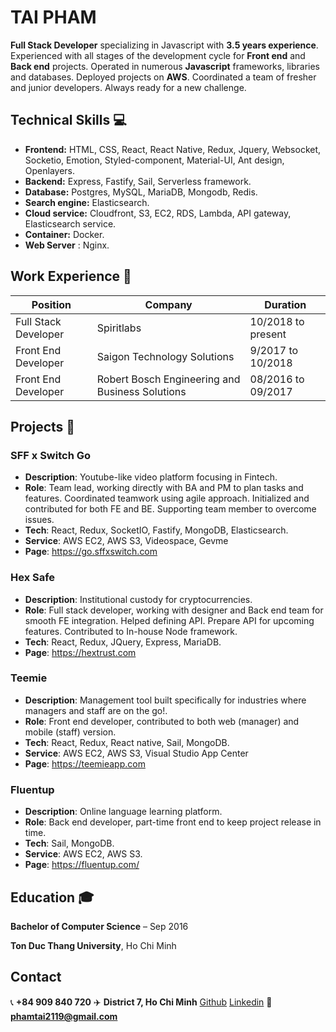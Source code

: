 # TAI PHAM

**Full Stack Developer** specializing in Javascript with **3.5 years experience**. Experienced with all stages of the development cycle for **Front end** and **Back end** projects. Operated in numerous **Javascript** frameworks, libraries and databases. Deployed projects on **AWS**. Coordinated a team of fresher and junior developers. Always ready for a new challenge.

## Technical Skills :computer:

- **Frontend:** HTML, CSS, React, React Native, Redux, Jquery, Websocket, Socketio, Emotion, Styled-component, Material-UI, Ant design, Openlayers.
- **Backend:** Express, Fastify, Sail, Serverless framework.
- **Database:** Postgres, MySQL, MariaDB, Mongodb, Redis.
- **Search engine:** Elasticsearch.
- **Cloud service:** Cloudfront, S3, EC2, RDS, Lambda, API gateway, Elasticsearch service.
- **Container:** Docker.
- **Web Server** : Nginx.

## Work Experience :briefcase:

| Position             | Company                                         | Duration           |
| -------------------- | ----------------------------------------------- | ------------------ |
| Full Stack Developer | Spiritlabs                                      | 10/2018 to present |
| Front End Developer  | Saigon Technology Solutions                     | 9/2017 to 10/2018  |
| Front End Developer  | Robert Bosch Engineering and Business Solutions | 08/2016 to 09/2017 |

## Projects :file_folder:

### SFF x Switch Go

- **Description**: Youtube-like video platform focusing in Fintech.
- **Role**: Team lead, working directly with BA and PM to plan tasks and features. Coordinated teamwork using agile approach. Initialized and contributed for both FE and BE. Supporting team member to overcome issues.
- **Tech**: React, Redux, SocketIO, Fastify, MongoDB, Elasticsearch.
- **Service**: AWS EC2, AWS S3, Videospace, Gevme
- **Page**: https://go.sffxswitch.com

### Hex Safe

- **Description**: Institutional custody for cryptocurrencies.
- **Role**: Full stack developer, working with designer and Back end team for smooth FE integration. Helped defining API. Prepare API for upcoming features. Contributed to In-house Node framework.
- **Tech**: React, Redux, JQuery, Express, MariaDB.
- **Page**: https://hextrust.com

### Teemie

- **Description**: Management tool built specifically for industries where managers and staff are on the go!.
- **Role**: Front end developer, contributed to both web (manager) and mobile (staff) version.
- **Tech**: React, Redux, React native, Sail, MongoDB.
- **Service**: AWS EC2, AWS S3, Visual Studio App Center
- **Page**: https://teemieapp.com

### Fluentup

- **Description**: Online language learning platform.
- **Role**: Back end developer, part-time front end to keep project release in time.
- **Tech**: Sail, MongoDB.
- **Service**: AWS EC2, AWS S3.
- **Page**: https://fluentup.com/

## Education :mortar_board:

**Bachelor of Computer Science** – Sep 2016

**Ton Duc Thang University**, Ho Chi Minh

## Contact

:telephone_receiver: **+84 909 840 720**
:airplane: **District 7, Ho Chi Minh**
[Github](https://github.com/megaxayda)
[Linkedin](https://www.linkedin.com/in/tai-pham-b78737128/)
:email: **phamtai2119@gmail.com**
